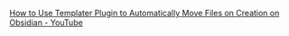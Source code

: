 [How to Use Templater Plugin to Automatically Move Files on Creation on Obsidian - YouTube](https://www.youtube.com/watch?v=9V5stavM5qQ)




